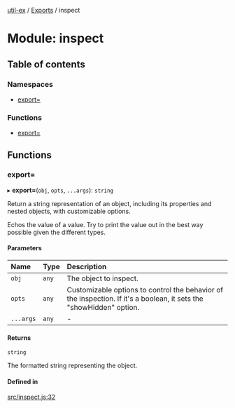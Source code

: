 [util-ex](../README.md) / [Exports](../modules.md) / inspect

# Module: inspect

## Table of contents

### Namespaces

- [export&#x3D;](inspect.export_.md)

### Functions

- [export&#x3D;](inspect.md#export&#x3D;)

## Functions

### export&#x3D;

▸ **export=**(`obj`, `opts`, `...args`): `string`

Return a string representation of an object, including its properties and nested objects, with customizable options.

Echos the value of a value. Try to print the value out
in the best way possible given the different types.

#### Parameters

| Name | Type | Description |
| :------ | :------ | :------ |
| `obj` | `any` | The object to inspect. |
| `opts` | `any` | Customizable options to control the behavior of the inspection. If it's a boolean, it sets the "showHidden" option. |
| `...args` | `any` | - |

#### Returns

`string`

The formatted string representing the object.

#### Defined in

[src/inspect.js:32](https://github.com/snowyu/util-ex.js/blob/0666556/src/inspect.js#L32)
